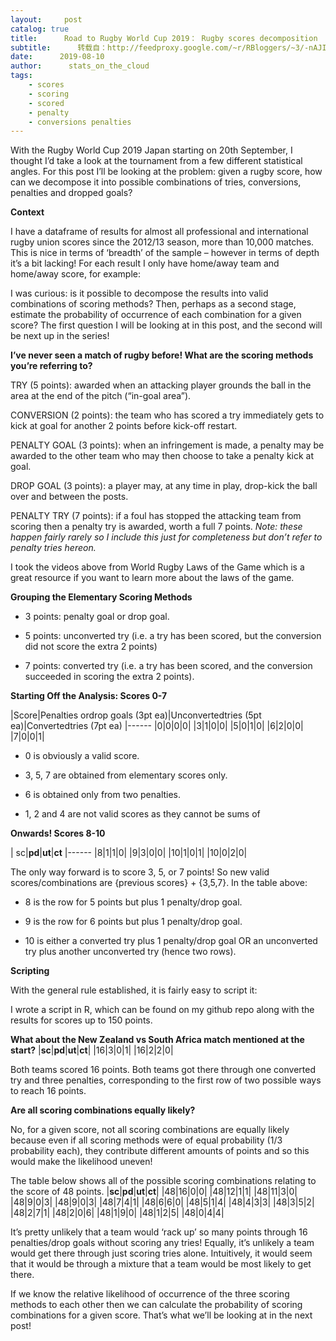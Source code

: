 ```yaml
---
layout:     post
catalog: true
title:      Road to Rugby World Cup 2019： Rugby scores decomposition
subtitle:      转载自：http://feedproxy.google.com/~r/RBloggers/~3/-nAJIwZCDIc/
date:      2019-08-10
author:      stats_on_the_cloud
tags:
    - scores
    - scoring
    - scored
    - penalty
    - conversions penalties
---
```






With the Rugby World Cup 2019 Japan starting on 20th September, I thought I’d take a look at the tournament from a few different statistical angles. For this post I’ll be looking at the problem: given a rugby score, how can we decompose it into possible combinations of tries, conversions, penalties and dropped goals?

**Context**

I have a dataframe of results for almost all professional and international rugby union scores since the 2012/13 season, more than 10,000 matches. This is nice in terms of ‘breadth’ of the sample – however in terms of depth it’s a bit lacking! For each result I only have home/away team and home/away score, for example:

I was curious: is it possible to decompose the results into valid combinations of scoring methods? Then, perhaps as a second stage, estimate the probability of occurrence of each combination for a given score? The first question I will be looking at in this post, and the second will be next up in the series!

**I’ve never seen a match of rugby before! What are the scoring methods you’re referring to?**

TRY (5 points): awarded when an attacking player grounds the ball in the area at the end of the pitch (“in-goal area”).

CONVERSION (2 points): the team who has scored a try immediately gets to kick at goal for another 2 points before kick-off restart.

PENALTY GOAL (3 points): when an infringement is made, a penalty may be awarded to the other team who may then choose to take a penalty kick at goal.

DROP GOAL (3 points): a player may, at any time in play, drop-kick the ball over and between the posts.

PENALTY TRY (7 points): if a foul has stopped the attacking team from scoring then a penalty try is awarded, worth a full 7 points. *Note: these happen fairly rarely so I include this just for completeness but don’t refer to penalty tries hereon.*

I took the videos above from World Rugby Laws of the Game which is a great resource if you want to learn more about the laws of the game.

**Grouping the Elementary Scoring Methods**

- 3 points: penalty goal or drop goal.

- 5 points: unconverted try (i.e. a try has been scored, but the conversion did not score the extra 2 points)

- 7 points: converted try (i.e. a try has been scored, and the conversion succeeded in scoring the extra 2 points).


**Starting Off the Analysis: Scores 0-7**

|Score|Penalties ordrop goals (3pt ea)|Unconvertedtries (5pt ea)|Convertedtries (7pt ea)
|------
|0|0|0|0|
|3|1|0|0|
|5|0|1|0|
|6|2|0|0|
|7|0|0|1|

- 0 is obviously a valid score.

- 3, 5, 7 are obtained from elementary scores only.

- 6 is obtained only from two penalties.

- 1, 2 and 4 are not valid scores as they cannot be sums of 


**Onwards! Scores 8-10**

| sc|**pd**|**ut**|**ct**
|------
|8|1|1|0|
|9|3|0|0|
|10|1|0|1|
|10|0|2|0|

The only way forward is to score 3, 5, or 7 points! So new valid scores/combinations are {previous scores} + {3,5,7}. In the table above:

- 8 is the row for 5 points but plus 1 penalty/drop goal.

- 9 is the row for 6 points but plus 1 penalty/drop goal.

- 10 is either a converted try plus 1 penalty/drop goal OR an unconverted try plus another unconverted try (hence two rows).


**Scripting**

With the general rule established, it is fairly easy to script it:

I wrote a script in R, which can be found on my github repo along with the results for scores up to 150 points.

**What about the New Zealand vs South Africa match mentioned at the start?**
|**sc**|**pd**|**ut**|**ct**|
|16|3|0|1|
|16|2|2|0|

Both teams scored 16 points. Both teams got there through one converted try and three penalties, corresponding to the first row of two possible ways to reach 16 points.

**Are all scoring combinations equally likely?**

No, for a given score, not all scoring combinations are equally likely because even if all scoring methods were of equal probability (1/3 probability each), they contribute different amounts of points and so this would make the likelihood uneven!

The table below shows all of the possible scoring combinations relating to the score of 48 points.
|**sc**|**pd**|**ut**|**ct**|
|48|16|0|0|
|48|12|1|1|
|48|11|3|0|
|48|9|0|3|
|48|9|0|3|
|48|7|4|1|
|48|6|6|0|
|48|5|1|4|
|48|4|3|3|
|48|3|5|2|
|48|2|7|1|
|48|2|0|6|
|48|1|9|0|
|48|1|2|5|
|48|0|4|4|

It’s pretty unlikely that a team would ‘rack up’ so many points through 16 penalties/drop goals without scoring any tries! Equally, it’s unlikely a team would get there through just scoring tries alone. Intuitively, it would seem that it would be through a mixture that a team would be most likely to get there.

If we know the relative likelihood of occurrence of the three scoring methods to each other then we can calculate the probability of scoring combinations for a given score. That’s what we’ll be looking at in the next post!
